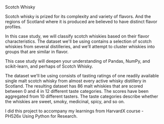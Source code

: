 Scotch Whisky
 
Scotch whisky is prized for its complexity and variety of flavors. And the regions of Scotland where it is produced are believed
to have distinct flavor profiles. 

In this case study, we will classify scotch whiskies based on their flavor characteristics. The dataset we'll be using contains a
selection of scotch whiskies from several distilleries, and we'll attempt to cluster whiskies into groups that are similar in flavor.

This case study will deepen your understanding of Pandas, NumPy, and scikit-learn, and perhaps of Scotch Whisky.

The dataset we'll be using consists of tasting ratings of one readily available single malt scotch whisky from almost every active
whisky distillery in Scotland. The resulting dataset has 86 malt whiskies that are scored between 0 and 4 in 12 different taste categories.
The scores have been aggregated from 10 different tasters. The taste categories describe whether the whiskies are sweet, smoky, medicinal,
spicy, and so on.

I did this project to accompany my learnings from HarvardX course - PH526x Using Python for Research.
